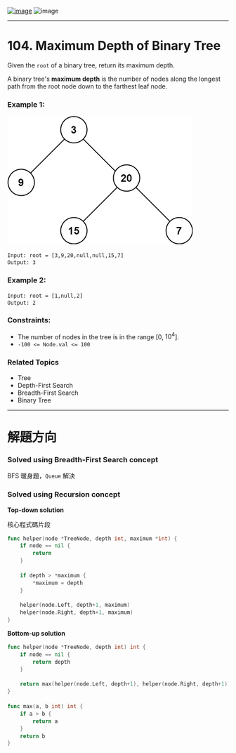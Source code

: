 [![image](https://img.shields.io/badge/Leetcode-Link-blue?logo=leetcode)](https://leetcode.com/problems/maximum-depth-of-binary-tree/)
![image](https://img.shields.io/badge/Difficulty-Easy-green)

---

# 104. Maximum Depth of Binary Tree

Given the `root` of a binary tree, return its maximum depth.

A binary tree's **maximum depth** is the number of nodes along the longest path from the root node down to the farthest leaf node.

### Example 1:

![image](./image/tmp-tree.jpeg)

```
Input: root = [3,9,20,null,null,15,7]
Output: 3
```

### Example 2:

```
Input: root = [1,null,2]
Output: 2
```

### Constraints:

- The number of nodes in the tree is in the range [0, $10^4$].
- `-100 <= Node.val <= 100`

### Related Topics

- Tree
- Depth-First Search
- Breadth-First Search
- Binary Tree
  
---

# 解題方向

### Solved using Breadth-First Search concept

BFS 暖身題，`Queue` 解決

### Solved using Recursion concept

**Top-down solution**

核心程式碼片段

```go
func helper(node *TreeNode, depth int, maximum *int) {
    if node == nil {
        return
    }

    if depth > *maximum {
        *maximum = depth
    }

    helper(node.Left, depth+1, maximum)
    helper(node.Right, depth+1, maximum)
}
```

**Bottom-up solution**

```go
func helper(node *TreeNode, depth int) int {
    if node == nil {
        return depth
    }

    return max(helper(node.Left, depth+1), helper(node.Right, depth+1))
}

func max(a, b int) int {
    if a > b {
        return a
    }
    return b
}
```